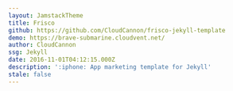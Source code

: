 ```yaml
---
layout: JamstackTheme
title: Frisco
github: https://github.com/CloudCannon/frisco-jekyll-template
demo: https://brave-submarine.cloudvent.net/
author: CloudCannon
ssg: Jekyll
date: 2016-11-01T04:12:15.000Z
description: ':iphone: App marketing template for Jekyll'
stale: false
---
```

